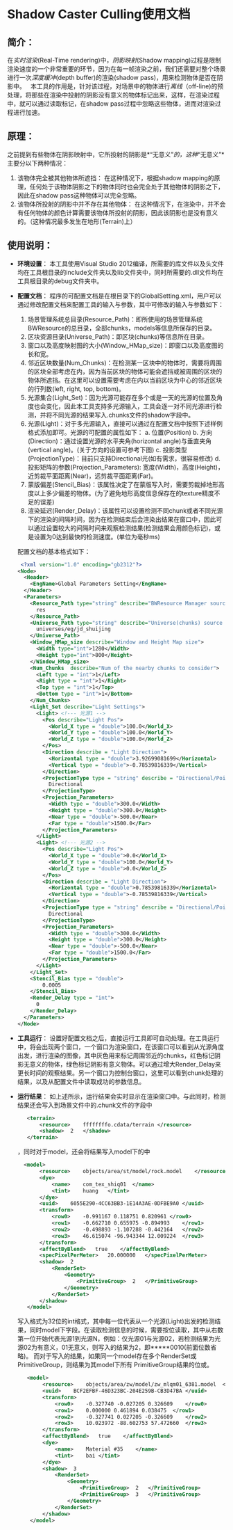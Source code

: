 # Shadow Caster Culling使用文档

## 简介：
   在*实时渲染*(Real-Time rendering)中，*阴影映射*(Shadow mapping)过程是限制渲染速度的一个非常重要的环节，因为在每一帧渲染之前，我们还需要对整个场景进行一次*深度缓冲*(depth buffer)的渲染(shadow pass)，用来检测物体是否在阴影中。
   
   本工具的作用是，针对该过程，对场景中的物体进行*离线*（off-line)的预处理，将那些在渲染中投射的阴影没有意义的物体标记出来，这样，在渲染过程中，就可以通过读取标记，在shadow pass过程中忽略这些物体，进而对渲染过程进行加速。

## 原理：
  之前提到有些物体在阴影映射中，它所投射的阴影是*“无意义”*的，这种*“无意义”*主要分以下两种情况：
1. 该物体完全被其他物体所遮挡：
在这种情况下，根据shadow mapping的原理，任何处于该物体阴影之下的物体同时也会完全处于其他物体的阴影之下，因此在shadow pass这种物体可以完全忽略。
2. 该物体所投射的阴影中并不存在其他物体：
在这种情况下，在渲染中，并不会有任何物体的颜色计算需要该物体所投射的阴影，因此该阴影也是没有意义的。（这种情况最多发生在地形(Terrain)上）

## **使用说明**：
- **环境设置**：
本工具使用Visual Studio 2012编译，所需要的库文件以及头文件均在工具根目录的include文件夹以及lib文件夹中，同时所需要的.dll文件均在工具根目录的debug文件夹中。
- **配置文档**：
程序的可配置文档是在根目录下的GlobalSetting.xml，用户可以通过修改配置文档来配置工具的输入与参数，其中可修改的输入与参数如下：
  1. 场景管理系统总目录(Resource_Path)：即所使用的场景管理系统BWResource的总目录，全部chunks，models等信息所保存的目录。
  2. 区块资源目录(Universe_Path)：即区块(chunks)等信息所在目录。
  3. 窗口以及高度映射图的大小(Window_HMap_size)：即窗口以及高度图的长和宽。
  4. 邻近区块数量(Num_Chunks)：在检测某一区块中的物体时，需要将周围的区块全部考虑在内，因为当前区块的物体可能会遮挡或被周围的区块的物体所遮挡。在这里可以设置需要考虑在内以当前区块为中心的邻近区块的行列数(left, right, top, bottom)。
  5. 光源集合(Light_Set)：因为光源可能存在多个或是一天的光源的位置及角度也会变化，因此本工具支持多光源输入，工具会逐一对不同光源进行检测，并将不同光源的结果写入.chunks文件的shadow字段中。
  6. 光源(Light)：对于多光源输入，直接可以通过在配置文档中按照下述样例格式添加<Light></Light>即可。光源的可配置的属性如下：
    a. 位置(Position)
    b. 方向(Direction)：通过设置光源的水平夹角(horizontal angle)与垂直夹角(vertical angle)。(关于方向的设置可参考下图)
    c. 投影类型(ProjectionType)：目前只支持Directional光(如有需求，很容易修改)
    d. 投影矩阵的参数(Projection_Parameters): 宽度(Width)，高度(Height)，近剪裁平面距离(Near)，远剪裁平面距离(Far)。
  7. 蒙版偏差(Stencil_Bias)：该属性决定了在蒙版写入时，需要剪裁掉地形高度以上多少偏差的物体。(为了避免地形高度信息保存在的texture精度不足的误差)
  8. 渲染延迟(Render_Delay)：该属性可以设置检测不同chunk或者不同光源下的渲染的间隔时间，因为在检测结束后会渲染出结果在窗口中，因此可以通过设置较大的间隔时间来观察检测结果(检测结果会用颜色标记)，或是设置为0达到最快的检测速度。(单位为毫秒ms)

  配置文档的基本格式如下：
  ```xml
   <?xml version="1.0" encoding="gb2312"?>    
  <Node>    
    <Header>    
      <EngName>Global Parameters Setting</EngName>    
    </Header>    
    <Parameters>    
      <Resource_Path type="string" describe="BWResource Manager source path">
        res
      </Resource_Path>    
      <Universe_Path type="string" describe="Universe(chunks) source path">
        universes/eg/jd_shuijing
      </Universe_Path>    
      <Window_HMap_size describe="Window and Height Map size">
        <Width type="int">1280</Width>
        <Height type="int">800</Height>    
      </Window_HMap_size>
      <Num_Chunks  describe="Num of the nearby chunks to consider">
        <Left type = "int">1</Left>
        <Right type = "int">1</Right>
        <Top type = "int">1</Top>
        <Bottom type = "int">1</Bottom>
      </Num_Chunks>
      <Light_Set describe="Light Settings">
        <Light> <!--- 光源1 -->
          <Pos describe="Light Pos">
            <World_X type = "double">100.0</World_X>
            <World_Y type = "double">100.0</World_Y>
            <World_Z type = "double">100.0</World_Z>
          </Pos>
          <Direction describe = "Light Direction">
            <Horizontal type = "double">3.92699081699</Horizontal>
            <Vertical type = "double">-0.78539816339</Vertical>
          </Direction>
          <ProjectionType type = "string" describe = "Directional/Point">
            Directional
          </ProjectionType>
          <Projection_Parameters>
            <Width type = "double">300.0</Width>
            <Height type = "double">300.0</Height>
            <Near type = "double">-500.0</Near>
            <Far type = "double">1500.0</Far>
          </Projection_Parameters>
        </Light>
        <Light> <!--- 光源2 -->
          <Pos describe="Light Pos">
            <World_X type = "double">0.0</World_X>
            <World_Y type = "double">100.0</World_Y>
            <World_Z type = "double">0.0</World_Z>
          </Pos>
          <Direction describe = "Light Direction">
            <Horizontal type = "double">0.78539816339</Horizontal>
            <Vertical type = "double">-0.78539816339</Vertical>
          </Direction>
          <ProjectionType type = "string" describe = "Directional/Point">
            Directional
          </ProjectionType>
          <Projection_Parameters>
            <Width type = "double">300.0</Width>
            <Height type = "double">300.0</Height>
            <Near type = "double">-500.0</Near>
            <Far type = "double">1500.0</Far>
          </Projection_Parameters>
        </Light>
      </Light_Set>
      <Stencil_Bias type = "double">
          0.0005
      </Stencil_Bias>
      <Render_Delay type = "int">
        0
      </Render_Delay> 
    </Parameters>    
  </Node> 
   ```
- **工具运行**：
	设置好配置文档之后，直接运行工具即可自动处理。在工具运行中，将会出现两个窗口，一个窗口为渲染窗口，在该窗口可以看到从光源角度出发，进行渲染的图像，其中灰色用来标记周围邻近的chunks，红色标记阴影无意义的物体，绿色标记阴影有意义物体。可以通过增大Render_Delay来更长时间的观察结果。另一个窗口为控制台窗口，这里可以看到chunk处理的结果，以及从配置文件中读取成功的参数信息。

- **运行结果**：
如上述所示，运行结果会实时显示在渲染窗口中。与此同时，检测结果还会写入到场景文件中的.chunk文件的<shadow>字段中
   ```xml
      <terrain>
          <resource>	ffffffffo.cdata/terrain	</resource>
          <shadow>	2	</shadow>
      </terrain>
   ```

	，同时对于model，还会将结果写入model下的<PrimitiveGroup>中

   ```xml
     <model>
          <resource>	objects/area/st/model/rock.model	</resource>
          <dye>
              <name>	com_tex_shiq01	</name>
              <tint>	huang	</tint>
          </dye>
          <uuid>	6055E290-4CC63BB3-1E14A3AE-0DFBE9A0	</uuid>
          <transform>
              <row0>	-0.991167 0.118751 0.820961	</row0>
              <row1>	-0.662710 0.655975 -0.894993	</row1>
              <row2>	-0.498893 -1.107288 -0.442164	</row2>
              <row3>	46.615074 -96.943344 12.009224	</row3>
          </transform>
          <affectByBlend>	true	</affectByBlend>
          <specPixelPerMeter>	20.000000	</specPixelPerMeter>
          <shadow>	2
              <RenderSet>
                  <Geometry>
                      <PrimitiveGroup>	2	</PrimitiveGroup>
                  </Geometry>
              </RenderSet>
          </shadow>
      </model>
   ```

	写入格式为32位的int格式，其中每一位代表从一个光源(Light)出发的检测结果，同时model下<shadow>字段。在读取检测信息的时候，需要按位读取，其中从右数第一位开始代表光源1到光源N，例如：仅光源01与光源02，若检测结果为光源02为有意义，01无意义，则写入<PrimitiveGroup>的结果为2，即*****0010(前面位数省略)。
而对于写入<shadow>的结果，如果同一个model存在多个RenderSet或PrimitiveGroup，则结果为其model下所有		PrimitiveGroup结果的位或。
  ```xml
     <model>
          <resource>	objects/area/zw/model/zw_mlqm01_6381.model	</resource>
          <uuid>	BCF2EFBF-46D323BC-204E259B-CB3D47BA	</uuid>
          <transform>
              <row0>	-0.327740 -0.027205 0.326609	</row0>
              <row1>	0.000000 0.461894 0.038475	</row1>
              <row2>	-0.327741 0.027205 -0.326609	</row2>
              <row3>	10.023972 -88.602753 57.472660	</row3>
          </transform>
          <affectByBlend>	true	</affectByBlend>
          <dye>
              <name>	Material #35	</name>
              <tint>	bai	</tint>
          </dye>
          <shadow>	3
              <RenderSet>
                  <Geometry>
                      <PrimitiveGroup>	2	</PrimitiveGroup>
                      <PrimitiveGroup>	3	</PrimitiveGroup>
                  </Geometry>
              </RenderSet>
          </shadow>
      </model>
  ```
